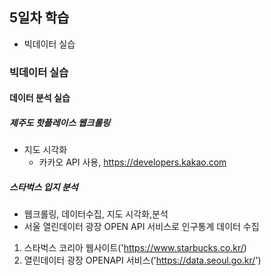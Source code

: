 ## 5일차 학습
- 빅데이터 실습

### 빅데이터 실습
#### 데이터 분석 실습

##### 제주도 핫플레이스 웹크롤링
- 지도 시각화
    - 카카오 API 사용, https://developers.kakao.com 

##### 스타벅스 입지 분석
- 웹크롤링, 데이터수집, 지도 시각화,분석
- 서울 열린데이터 광장 OPEN API 서비스로 인구통계 데이터 수집

1. 스타벅스 코리아 웹사이트('https://www.starbucks.co.kr/)
2. 열린데이터 광장 OPENAPI 서비스('https://data.seoul.go.kr/')
